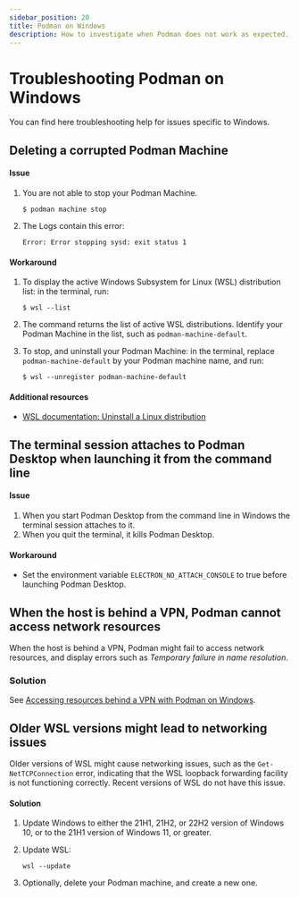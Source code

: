 ```yaml
---
sidebar_position: 20
title: Podman on Windows
description: How to investigate when Podman does not work as expected.
---
```


# Troubleshooting Podman on Windows

You can find here troubleshooting help for issues specific to Windows.

## Deleting a corrupted Podman Machine

#### Issue

1. You are not able to stop your Podman Machine.

   ```shell-session
   $ podman machine stop
   ```

2. The Logs contain this error:

   ```shell-session
   Error: Error stopping sysd: exit status 1
   ```

#### Workaround

1. To display the active Windows Subsystem for Linux (WSL) distribution list: in the terminal, run:

   ```shell-session
   $ wsl --list
   ```

1. The command returns the list of active WSL distributions. Identify your Podman Machine in the list, such as `podman-machine-default`.

1. To stop, and uninstall your Podman Machine: in the terminal, replace `podman-machine-default` by your Podman machine name, and run:

   ```shell-session
   $ wsl --unregister podman-machine-default
   ```

#### Additional resources

- [WSL documentation: Uninstall a Linux distribution](https://learn.microsoft.com/en-us/windows/wsl/basic-commands#unregister-or-uninstall-a-linux-distribution)

## The terminal session attaches to Podman Desktop when launching it from the command line

#### Issue

1. When you start Podman Desktop from the command line in Windows the terminal session attaches to it.
1. When you quit the terminal, it kills Podman Desktop.

#### Workaround

- Set the environment variable `ELECTRON_NO_ATTACH_CONSOLE` to true before launching Podman Desktop.

## When the host is behind a VPN, Podman cannot access network resources

When the host is behind a VPN, Podman might fail to access network resources, and display errors such as _Temporary failure in name resolution_.

### Solution

See [Accessing resources behind a VPN with Podman on Windows](/docs/proxy/using-a-vpn-on-windows).

## Older WSL versions might lead to networking issues

Older versions of WSL might cause networking issues, such as the `Get-NetTCPConnection` error, indicating that the WSL loopback forwarding facility is not functioning correctly. Recent versions of WSL do not have this issue.

#### Solution

1. Update Windows to either the 21H1, 21H2, or 22H2 version of Windows 10, or to the 21H1 version of Windows 11, or greater.

2. Update WSL:

   ```shell-session
   wsl --update
   ```

3. Optionally, delete your Podman machine, and create a new one.
